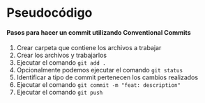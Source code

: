 # Pseudocódigo

#### **Pasos para hacer un commit utilizando Conventional Commits** 

1. Crear carpeta que contiene los archivos a trabajar
1. Crear los archivos y trabajarlos 
1. Ejecutar el comando `git add .`
1. Opcionalmente podemos ejecutar el comando `git status`
1. Identificar a tipo de commit pertenecen los cambios realizados 
1. Ejecutar el comando  `git commit -m "feat: description"`
1. Ejecutar el comando `git push`